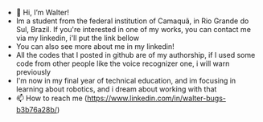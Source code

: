 - 👋 Hi, I’m Walter!
- Im a student from the federal institution of Camaquã, in Rio Grande do Sul, Brazil. If you're interested in one of my works, you can contact me via my linkedin, i'll put the link bellow
- You can also see more about me in my linkedin!
- All the codes that I posted in github are of my authorship, if I used some code from other people like the voice recognizer one, i will warn previously 
- I'm now in my final year of technical education, and im focusing in learning about robotics, and i dream about working with that
- 📫 How to reach me (https://www.linkedin.com/in/walter-bugs-b3b76a28b/)

<!---
KaiMorpheus/KaiMorpheus is a ✨ special ✨ repository because its `README.md` (this file) appears on your GitHub profile.
You can click the Preview link to take a look at your changes.
--->
